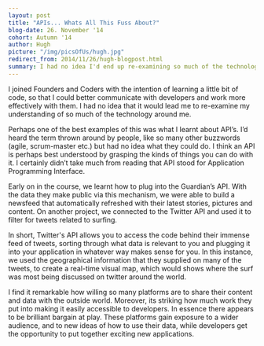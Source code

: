 ```yaml
---
layout: post
title: "APIs... Whats All This Fuss About?"
blog-date: 26. November '14
cohort: Autumn '14
author: Hugh
picture: "/img/picsOfUs/hugh.jpg"
redirect_from: 2014/11/26/hugh-blogpost.html 
summary: I had no idea I'd end up re-examining so much of the technology around me....  
---
```


I joined Founders and Coders with the intention of learning a little bit of code, so that I could better communicate with developers and work more effectively with them. I had no idea that it would lead me to re-examine my understanding of so much of the technology around me.  

Perhaps one of the best examples of this was what I learnt about API’s. I’d heard the term thrown around by people, like so many other buzzwords (agile, scrum-master etc.) but had no idea what they could do. I think an API is perhaps best understood by grasping the kinds of things you can do with it. I certainly didn’t take much from reading that API stood for Application Programming Interface.

Early on in the course, we learnt how to plug into the Guardian’s API. With the data they make public via this mechanism, we were able to build a newsfeed that automatically refreshed with their latest stories, pictures and content. On another project, we connected to the Twitter API and used it to filter for tweets related to surfing. 

In short, Twitter's API allows you to access the code behind their immense feed of tweets, sorting through what data is relevant to you and plugging it into your application in whatever way makes sense for you. In this instance, we used the geographical information that they supplied on many of the tweets, to create a real-time visual map, which would shows where the surf was most being discussed on twitter around the world.   

I find it remarkable how willing so many platforms are to share their content and data with the outside world. Moreover, its striking how much work they put into making it easily accessible to developers. In essence there appears to be brilliant bargain at play. These platforms gain exposure to a wider audience, and to new ideas of how to use their data, while developers get the opportunity to put together exciting new applications.   



